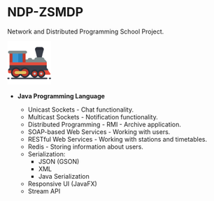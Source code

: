 # NDP-ZSMDP
Network and Distributed Programming School Project.

<img src="./Folder Structure/RESOURCES/logo.png" width = 100 height = 100 alt="Corona Virus Icon"/>

- **Java Programming Language**

  - Unicast Sockets - Chat functionality.
  - Multicast Sockets - Notification functionality.
  - Distributed Programming - RMI - Archive application.
  - SOAP-based Web Services - Working with users.
  - RESTful Web Services - Working with stations and timetables.
  - Redis - Storing information about users.
  - Serialization:
    - JSON (GSON)
    - XML
    - Java Serialization
  - Responsive UI (JavaFX)
  - Stream API
 
